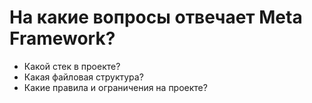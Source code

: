 # На какие вопросы отвечает Meta Framework?

<v-clicks>

- Какой стек в проекте?
- Какая файловая структура?
- Какие правила и ограничения на проекте?

</v-clicks>


